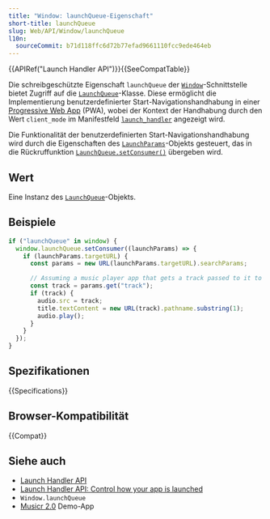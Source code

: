 ```yaml
---
title: "Window: launchQueue-Eigenschaft"
short-title: launchQueue
slug: Web/API/Window/launchQueue
l10n:
  sourceCommit: b71d118ffc6d72b77efad9661110fcc9ede464eb
---
```


{{APIRef("Launch Handler API")}}{{SeeCompatTable}}

Die schreibgeschützte Eigenschaft `launchQueue` der [`Window`](/de/docs/Web/API/Window)-Schnittstelle bietet Zugriff auf die [`LaunchQueue`](/de/docs/Web/API/LaunchQueue)-Klasse. Diese ermöglicht die Implementierung benutzerdefinierter Start-Navigationshandhabung in einer [Progressive Web App](/de/docs/Web/Progressive_web_apps) (PWA), wobei der Kontext der Handhabung durch den Wert `client_mode` im Manifestfeld [`launch_handler`](/de/docs/Web/Manifest/launch_handler) angezeigt wird.

Die Funktionalität der benutzerdefinierten Start-Navigationshandhabung wird durch die Eigenschaften des [`LaunchParams`](/de/docs/Web/API/LaunchParams)-Objekts gesteuert, das in die Rückruffunktion [`LaunchQueue.setConsumer()`](/de/docs/Web/API/LaunchQueue/setConsumer) übergeben wird.

## Wert

Eine Instanz des [`LaunchQueue`](/de/docs/Web/API/LaunchQueue)-Objekts.

## Beispiele

```js
if ("launchQueue" in window) {
  window.launchQueue.setConsumer((launchParams) => {
    if (launchParams.targetURL) {
      const params = new URL(launchParams.targetURL).searchParams;

      // Assuming a music player app that gets a track passed to it to be played
      const track = params.get("track");
      if (track) {
        audio.src = track;
        title.textContent = new URL(track).pathname.substring(1);
        audio.play();
      }
    }
  });
}
```

## Spezifikationen

{{Specifications}}

## Browser-Kompatibilität

{{Compat}}

## Siehe auch

- [Launch Handler API](/de/docs/Web/API/Launch_Handler_API)
- [Launch Handler API: Control how your app is launched](https://developer.chrome.com/docs/web-platform/launch-handler/)
- `Window.launchQueue`
- [Musicr 2.0](https://launch-handler.glitch.me/) Demo-App

